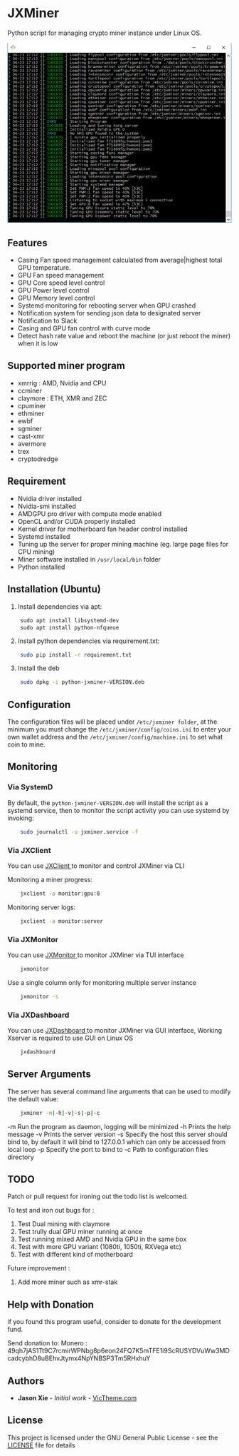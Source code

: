 # JXMiner

Python script for managing crypto miner instance under Linux OS.

![Alt text](docs/jxminer.png?raw=true "JXMiner Screenshot")

## Features
- Casing Fan speed management calculated from average|highest total GPU temperature.
- GPU Fan speed management
- GPU Core speed level control
- GPU Power level control
- GPU Memory level control
- Systemd monitoring for rebooting server when GPU crashed
- Notification system for sending json data to designated server
- Notification to Slack
- Casing and GPU fan control with curve mode
- Detect hash rate value and reboot the machine (or just reboot the miner) when it is low


## Supported miner program
- xmrrig : AMD, Nvidia and CPU
- ccminer
- claymore : ETH, XMR and ZEC
- cpuminer
- ethminer
- ewbf
- sgminer
- cast-xmr
- avermore
- trex
- cryptodredge


## Requirement
- Nvidia driver installed
- Nvidia-smi installed
- AMDGPU pro driver with compute mode enabled
- OpenCL and/or CUDA properly installed
- Kernel driver for motherboard fan header control installed
- Systemd installed
- Tuning up the server for proper mining machine (eg. large page files for CPU mining)
- Miner software installed in `/usr/local/bin` folder
- Python installed



## Installation (Ubuntu)
1. Install dependencies via apt:
```ubuntu
    sudo apt install libsystemd-dev
    sudo apt install python-nfqueue
```
        
2. Install python dependencies via requirement.txt:
```bash
    sudo pip install -r requirement.txt  
```
    
3. Install the deb
```bash
    sudo dpkg -i python-jxminer-VERSION.deb
```
    


## Configuration
The configuration files will be placed under `/etc/jxminer folder`, at the minimum you must change
the `/etc/jxminer/config/coins.ini` to enter your own wallet address and the `/etc/jxminer/config/machine.ini`
to set what coin to mine.




## Monitoring

### Via SystemD
By default, the `python-jxminer-VERSION.deb` will install the script as a systemd service, then to monitor the script activity
you can use systemd by invoking:

```bash
    sudo journalctl -u jxminer.service -f
```


### Via JXClient
You can use [ JXClient ](https://github.com/duckzland/jxclient) to monitor and control JXMiner via CLI

Monitoring a miner progress:
```bash
    jxclient -a monitor:gpu:0
```

Monitoring server logs:
```bash
    jxclient -a monitor:server
```


### Via JXMonitor
You can use [ JXMonitor ](https://github.com/duckzland/jxmonitor) to monitor JXMiner via TUI interface

```bash
    jxmonitor 
```

Use a single column only for monitoring multiple server instance
```bash
    jxmonitor -s
```

### Via JXDashboard
You can use [ JXDashboard ](https://github.com/duckzland/jxdashboard) to monitor JXMiner via GUI interface, Working Xserver is required to use GUI on Linux OS

```bash
    jxdashboard
```

## Server Arguments
The server has several command line arguments that can be used to modify the default value:

```bash
    jxminer -m|-h|-v|-s|-p|-c
```

-m <mode> Run the program as daemon, logging will be minimized
-h Prints the help message
-v Prints the server version
-s Specify the host this server should bind to, by default it will bind to 127.0.0.1 which can only be accessed from local loop
-p Specify the port to bind to
-c Path to configuration files directory


## TODO
Patch or pull request for ironing out the todo list is welcomed.

To test and iron out bugs for :
1. Test Dual mining with claymore
2. Test trully dual GPU miner running at once
3. Test running mixed AMD and Nvidia GPU in the same box
4. Test with more GPU variant (1080ti, 1050ti, RXVega etc)
5. Test with different kind of motherboard

Future improvement :
1. Add more miner such as xmr-stak



## Help with Donation
if you found this program useful, consider to donate for the development fund.

Send donation to:
Monero : 49qh7jAS1Tt9C7rcmirWPNbg8p6eon24FQ7K5mTFE1i9ScRUSYDVuWw3MDcadcybhD8uBEhvJtymx4NpYNBSP3Tm5RHxhuY



## Authors

* **Jason Xie** - *Initial work* - [VicTheme.com](https://victheme.com)



## License

This project is licensed under the GNU General Public License - see the [LICENSE](LICENSE) file for details
